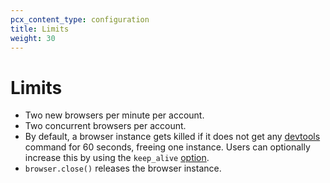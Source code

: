 ```yaml
---
pcx_content_type: configuration
title: Limits
weight: 30
---
```


# Limits

- Two new browsers per minute per account.
- Two concurrent browsers per account.
- By default, a browser instance gets killed if it does not get any [devtools](https://chromedevtools.github.io/devtools-protocol/) command for 60 seconds, freeing one instance. Users can optionally increase this by using the `keep_alive` [option](../../platform/puppeteer/#keep-alive).
- `browser.close()` releases the browser instance.
